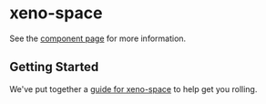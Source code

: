 xeno-space
================

See the [component page](http://eqot.github.io/xeno-space) for more information.

## Getting Started

We've put together a [guide for xeno-space](http://www.polymer-project.org/docs/start/reusableelements.html) to help get you rolling.
